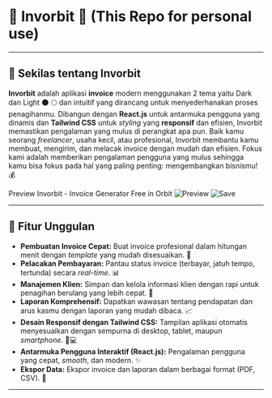 # 🌌 Invorbit 💫 (This Repo for personal use)

---

## 🚀 Sekilas tentang Invorbit

**Invorbit** adalah aplikasi **invoice** modern menggunakan 2 tema yaitu Dark dan Light 🌑 🌕 dan intuitif yang dirancang untuk menyederhanakan proses penagihanmu. Dibangun dengan **React.js** untuk antarmuka pengguna yang dinamis dan **Tailwind CSS** untuk *styling* yang **responsif** dan efisien, Invorbit memastikan pengalaman yang mulus di perangkat apa pun. Baik kamu seorang *freelancer*, usaha kecil, atau profesional, Invorbit membantu kamu membuat, mengirim, dan melacak invoice dengan mudah dan efisien. Fokus kami adalah memberikan pengalaman pengguna yang mulus sehingga kamu bisa fokus pada hal yang paling penting: mengembangkan bisnismu! 💰

Preview Invorbit - Invoice Generator Free in Orbit 
![Preview](./preview.png)
![Save](./save.png)


---

## 🌟 Fitur Unggulan

* **Pembuatan Invoice Cepat:** Buat invoice profesional dalam hitungan menit dengan *template* yang mudah disesuaikan. 📝
* **Pelacakan Pembayaran:** Pantau status invoice (terbayar, jatuh tempo, tertunda) secara *real-time*. 📊
* **Manajemen Klien:** Simpan dan kelola informasi klien dengan rapi untuk penagihan berulang yang lebih cepat. 🤝
* **Laporan Komprehensif:** Dapatkan wawasan tentang pendapatan dan arus kasmu dengan laporan yang mudah dibaca. 📈
* **Desain Responsif dengan Tailwind CSS:** Tampilan aplikasi otomatis menyesuaikan dengan sempurna di desktop, tablet, maupun *smartphone*. 📱💻
* **Antarmuka Pengguna Interaktif (React.js):** Pengalaman pengguna yang cepat, *smooth*, dan modern. ✨
* **Ekspor Data:** Ekspor invoice dan laporan dalam berbagai format (PDF, CSV). 💾

---
